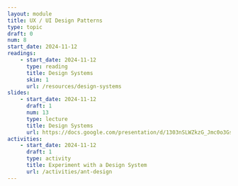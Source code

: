 ```yaml
---
layout: module
title: UX / UI Design Patterns
type: topic
draft: 0
num: 8
start_date: 2024-11-12
readings: 
    - start_date: 2024-11-12
      type: reading
      title: Design Systems
      skim: 1
      url: /resources/design-systems
slides: 
    - start_date: 2024-11-12
      draft: 1
      num: 13
      type: lecture
      title: Design Systems
      url: https://docs.google.com/presentation/d/1303nSLWZkzG_Jmc0o3Gs9Noit25mxvFNMMBZKB9oYBs/edit?usp=sharing
activities: 
    - start_date: 2024-11-12
      draft: 1
      type: activity
      title: Experiment with a Design System
      url: /activities/ant-design
---
```


